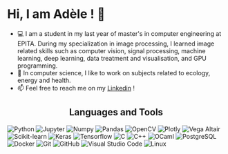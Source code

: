 # Hi, I am Adèle ! 👋

- 💻 I am a student in my last year of master's in computer engineering at EPITA.
During  my  specialization  in  image  processing,  I  learned  image  related skills  such  as  computer  vision, 
signal  processing, machine  learning, deep learning, data treatment and visualisation, and  GPU  programming. 
- 📖 In computer science, I like to work on subjects related to ecology, energy and health.
- 📫 Feel free to reach me on my <a href="https://www.linkedin.com/in/adele-pluquet/" title="WebSite">Linkedin</a> !

<h2 align="center">Languages and Tools</h2>

![Python](https://img.shields.io/badge/-Python-3776AB?logo=Python&logoColor=white&style=for-the-badge)
![Jupyter](https://img.shields.io/badge/-JUPYTER-F37626?style=for-the-badge&logo=jupyter&logoColor=white)
![Numpy](https://img.shields.io/badge/-NUMPY-013243?style=for-the-badge&logo=numpy&logoColor=white)
![Pandas](https://img.shields.io/badge/-PANDAS-150458?style=for-the-badge&logo=pandas&logoColor=white)
![OpenCV](https://img.shields.io/badge/-OpenCV-5C3EE8?logo=OpenCV&logoColor=white&style=for-the-badge)
![Plotly](https://img.shields.io/badge/Plotly-3F4F75.svg?style=for-the-badge&logo=Plotly&logoColor=white)
![Vega Altair](https://img.shields.io/badge/Vega%20Altair-21b5f4.svg?style=for-the-badge&logo=Altair&logoColor=white)
![Scikit-learn](https://img.shields.io/badge/-Scikit%20Learn-F7931E?logo=scikit-learn&logoColor=white&style=for-the-badge)
![Keras](https://img.shields.io/badge/-KERAS-D00000?style=for-the-badge&logo=keras&logoColor=white)
![Tensorflow](https://img.shields.io/badge/-TENSORFLOW-FF6F00?style=for-the-badge&logo=tensorflow&logoColor=white)
![C](https://img.shields.io/badge/-C-green?style=for-the-badge&logo=c&logoColor=white)
![C++](https://img.shields.io/badge/-C%2B%2B-red?style=for-the-badge&logo=cplusplus&logoColor=white)
![OCaml](https://img.shields.io/badge/OCaml-EC6813?style=for-the-badge&logo=OCaml&logoColor=white)
![PostgreSQL](https://img.shields.io/badge/PostgreSQL-4169E1?style=for-the-badge&logo=PostgreSQL&logoColor=white)
![Docker](https://img.shields.io/badge/docker-2496ED?style=for-the-badge&logo=docker&logoColor=white)
![Git](https://img.shields.io/badge/git-F05032?style=for-the-badge&logo=git&logoColor=white)
![GitHub](https://img.shields.io/badge/github-181717?style=for-the-badge&logo=github&logoColor=white)
![Visual Studio Code](https://img.shields.io/badge/Visual%20Studio%20Code-5C2D91?style=for-the-badge&logo=visual-studio-code&logoColor=white)
![Linux](https://img.shields.io/badge/Linux-FCC624?style=for-the-badge&logo=Linux&logoColor=white)
